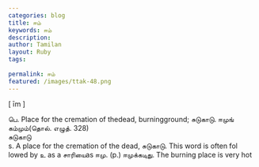 ```yaml
---
categories: blog
title: ஈம்
keywords: ஈம்
description: 
author: Tamilan
layout: Ruby
tags: 
 
permalink: ஈம்
featured: /images/ttak-48.png
---
```

  
[ īm ]  
  
பெ. Place for the cremation of thedead, burningground; சுடுகாடு. ஈமுங் கம்மும்(தொல். எழுத். 328)  
சுடுகாடு  
s. A place for the cremation of the dead, சுடுகாடு. This word is often fol lowed by உ as a சாரியைas ஈமு. (p.) ஈமுக்கடிது. The burning place is very hot